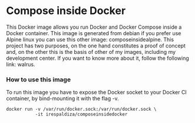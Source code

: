 # Compose inside Docker 
This Docker image allows you run Docker and Docker Compose inside a Docker container. This image is generated from debian if you prefer use Alpine linux you can use this other image: composeinsidealpine. This project has two purposes, on the one hand constitutes a proof of concept and, on the other this is the basis of other of my images, including my development center. If you want to know more about it, follow the following link: walrus.

### How to use this image
 To run this image you have to expose the Docker socket to your Docker CI container, by bind-mounting it with the flag -v.
 ~~~
 docker run -v /var/run/docker.sock:/var/run/docker.sock \   
            -it irespaldiza/composeinsidedocker
~~~
